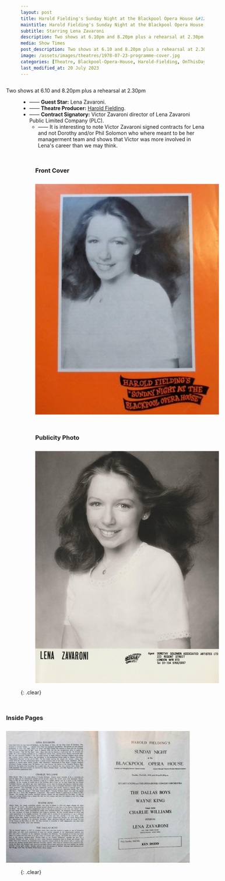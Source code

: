 ```yaml
---
layout: post
title: Harold Fielding's Sunday Night at the Blackpool Opera House &#124; 23 July 1978
maintitle: Harold Fielding's Sunday Night at the Blackpool Opera House
subtitle: Starring Lena Zavaroni
description: Two shows at 6.10pm and 8.20pm plus a rehearsal at 2.30pm The Contract for the show was signed by Victor Zavaroni.
media: Show Times
post_description: Two shows at 6.10 and 8.20pm plus a rehearsal at 2.30pm
image: /assets/images/theatres/1978-07-23-programme-cover.jpg
categories: [Theatre, Blackpool-Opera-House, Harold-Fielding, OnThisDay23July]
last_modified_at: 20 July 2023
---
```


<figure class="fig3">
Two shows at 6.10 and 8.20pm plus a rehearsal at 2.30pm
</figure>

* —— **Guest Star:** Lena Zavaroni.
* —— **Theatre Producer:** [Harold Fielding](/biography/harold-fielding).
* —— **Contract Signatory:** Victor Zavaroni director of Lena Zavaroni Public Limited Company (PLC).
     * —— It is interesting to note Victor Zavaroni signed contracts for Lena and not Dorothy and/or Phil Solomon who where meant to be her managerment team and shows that Victor was more involved in Lena's career than we may think.

<figure class="fig1">
<figcaption>
<h3>Front Cover</h3>
</figcaption>
<a href="/assets/images/theatres/1978-07-23-programme-cover.jpg"><img src="/assets/images/theatres/1978-07-23-programme-cover.jpg" class="full-width zoom-in"></a>
</figure>

<figure class="fig2">
<figcaption>
<h3>Publicity Photo</h3>
</figcaption>
<a href="/assets/images/publicity/1978-lena-zavaroni.jpg"><img src="/assets/images/publicity/1978-lena-zavaroni.jpg" class="full-width zoom-in"></a>
</figure>

{: .clear}

<figure class="fig3">
<figcaption>
<h3>Inside Pages</h3>
</figcaption>
<a href="/assets/images/theatres/1978-07-23-programme-inside.jpg"><img src="/assets/images/theatres/1978-07-23-programme-inside.jpg" class="full-width zoom-in"></a>
</figure>

<br />{: .clear}

<style>
.fig1 {float:left; width:49%;}

.fig2 {float:right; width:49%;}

.fig3 {float:right; width:100%;}

figcaption {float:left; width:100%;}

@media screen and (orientation:portrait) {
.fig1, .fig2 {float:left; width:100%;}
figcaption {float:left; width:100%; margin-bottom: 10px;}
}
</style>

